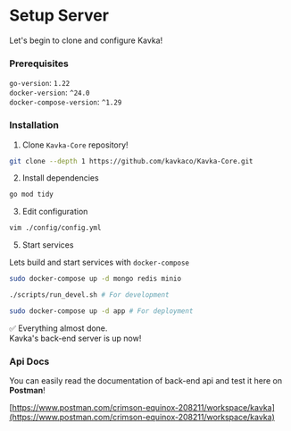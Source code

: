 #  Setup Server
Let's begin to clone and configure Kavka!
 
### Prerequisites
`go-version`: `1.22`   
`docker-version`: `^24.0`   
`docker-compose-version`: `^1.29`   
 
### Installation

1. Clone `Kavka-Core` repository!

 ```bash
 git clone --depth 1 https://github.com/kavkaco/Kavka-Core.git
 ```

2. Install dependencies

 ```bash
 go mod tidy
 ```

3. Edit configuration
```bash
vim ./config/config.yml
```

5. Start services

Lets build and start services with `docker-compose`

 ```bash
 sudo docker-compose up -d mongo redis minio

./scripts/run_devel.sh # For development

sudo docker-compose up -d app # For deployment
 ```

✅ Everything almost done.   
Kavka's back-end server is up now!

### Api Docs

You can easily read the documentation of back-end api and test it here on **Postman**!   

[https://www.postman.com/crimson-equinox-208211/workspace/kavka](https://www.postman.com/crimson-equinox-208211/workspace/kavka)
